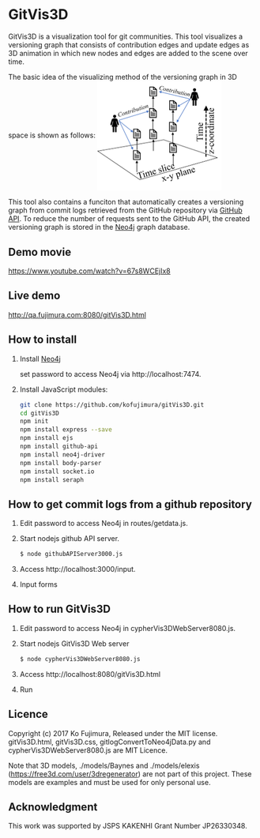 # GitVis3D
GitVis3D is a visualization tool for git communities. This tool visualizes a versioning graph 
that consists of contribution edges and update edges as 3D animation in which new nodes and edges 
are added to the scene over time. 

The basic idea of the visualizing method of the versioning graph in 3D space is shown as follows:
<img src="README-Fig2.png" align="center" width="50%">

This tool also contains a funciton that automatically creates a versioning graph from commit logs 
retrieved from the GitHub repository via [GitHub API](https://developer.github.com/). 
To reduce the number of requests sent to the GitHub API, the created versioning graph is stored in 
the [Neo4j](https://neo4j.com/download/other-releases/#releases) graph database.

## Demo movie
https://www.youtube.com/watch?v=67s8WCEjIx8

## Live demo
http://qa.fujimura.com:8080/gitVis3D.html

## How to install

1. Install [Neo4j](https://developer.github.com/)

   set password to access Neo4j via http://localhost:7474.

2. Install JavaScript modules:
   ```bash
   git clone https://github.com/kofujimura/gitVis3D.git
   cd gitVis3D
   npm init
   npm install express --save
   npm install ejs
   npm install github-api
   npm install neo4j-driver
   npm install body-parser
   npm install socket.io
   npm install seraph
   ```

## How to get commit logs from a github repository

1. Edit password to access Neo4j in routes/getdata.js.

2. Start nodejs github API server. 
 
   ```bash
   $ node githubAPIServer3000.js
   ```
   
3. Access http://localhost:3000/input.

4. Input forms

## How to run GitVis3D

1. Edit password to access Neo4j in cypherVis3DWebServer8080.js.

2. Start nodejs GitVis3D Web server

   ```bash
   $ node cypherVis3DWebServer8080.js
   ```
   
3. Access http://localhost:8080/gitVis3D.html

4. Run

## Licence

Copyright (c) 2017 Ko Fujimura, Released under the MIT license.
gitVis3D.html, gitVis3D.css, gitlogConvertToNeo4jData.py and cypherVis3DWebServer8080.js are MIT Licence.

Note that 3D models, ./models/Baynes and ./models/elexis (https://free3d.com/user/3dregenerator) are not part of this project. These models are examples and must be used for only personal use.

## Acknowledgment

This work was supported by JSPS KAKENHI Grant Number JP26330348.
